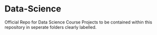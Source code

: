 # Data-Science
Official Repo for Data Science Course
Projects to be contained within this repository in seperate folders clearly labelled.
